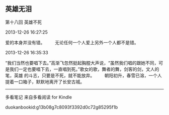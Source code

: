 ## 英雄无泪

  

  第十八回 英雄不死

  

2013-12-26 16:27:25

爱的本身并没有错。 　　无论任何一个人爱上另外一个人都不是错。

  

2013-12-26 16:35:33

“我们当然也要唱下去。”高渐飞忽然挺起胸膛大声说，“虽然我们唱的跟她不同，可是我们一定也要唱下去，一直唱到死。”歌女的歌，舞者的舞，剑客的剑，文人的笔，英雄
的斗志，只要是不死，就不能放弃。 　　朝阳初升，春雪已溶，一个人提着一口箱子，默默地离开了长安古城。

* * *

多看笔记 来自多看阅读 for Kindle

duokanbookid:g13b08g7c8093f3392d0c72g85295f1b

